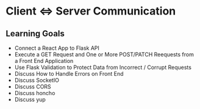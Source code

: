 #  Client <=> Server Communication
## Learning Goals
* Connect a React App to Flask API
* Execute a GET Request and One or More POST/PATCH Reequests from a Front End Application
* Use Flask Validation to Protect Data from Incorrect / Corrupt Requests
* Discuss How to Handle Errors on Front End
* Discuss SocketIO
* Discuss CORS
* Discuss honcho
* Discuss yup
